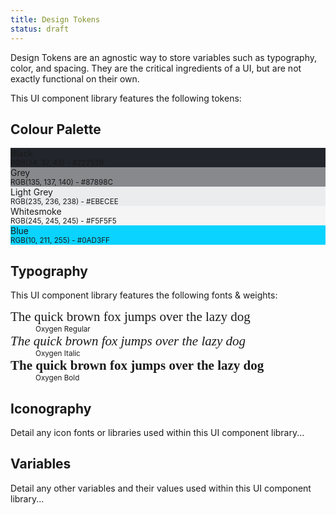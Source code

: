 ```yaml
---
title: Design Tokens
status: draft
---
```


<p>Design Tokens are an agnostic way to store variables such as typography, color, and spacing. They are the critical ingredients of a UI, but are not exactly functional on their own.</p>

<p>This UI component library features the following tokens:</p>

<h2>Colour Palette</h2>
<div class="swatches">
    <div class="color-swatch c-white" style="background-color:#22252B;">Black<br><small>RGB(34, 37, 43) - #22252B</small></div>
    <div class="color-swatch" style="background-color:#87898C;">Grey<br><small>RGB(135, 137, 140) - #87898C</small></div>
    <div class="color-swatch" style="background-color:#EBECEE;">Light Grey<br><small>RGB(235, 236, 238) - #EBECEE</small></div>
    <div class="color-swatch" style="background-color:whitesmoke;">Whitesmoke<br><small>RGB(245, 245, 245) - #F5F5F5</small></div>
    <div class="color-swatch" style="background-color:#0AD3FF;">Blue<br><small>RGB(10, 211, 255) - #0AD3FF</small></div>
</div>

<h2>Typography</h2>
<p>This UI component library features the following fonts & weights:</p>
<dl>
    <dt style="font-size:21px; font-family:'Oxygen';">The quick brown fox jumps over the lazy dog</dt>
    <dd><small>Oxygen Regular</small></dd>
    <dt style="font-size:21px; font-family:'Oxygen'; font-style:italic;">The quick brown fox jumps over the lazy dog</dt>
    <dd><small>Oxygen Italic</small></dd>
    <dt style="font-size:21px; font-family:'Oxygen'; font-weight:700;">The quick brown fox jumps over the lazy dog</dt>
    <dd><small>Oxygen Bold</small></dd>
</dl>

<h2>Iconography</h2>
<p>Detail any icon fonts or libraries used within this UI component library...</p>

<h2>Variables</h2>
<p>Detail any other variables and their values used within this UI component library...</p>
